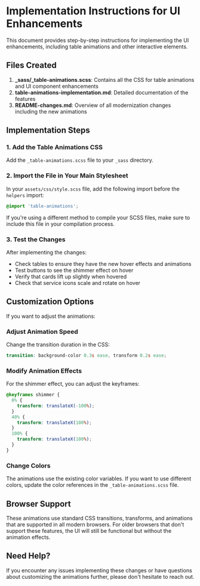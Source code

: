 # Implementation Instructions for UI Enhancements

This document provides step-by-step instructions for implementing the UI enhancements, including table animations and other interactive elements.

## Files Created

1. **_sass/_table-animations.scss**: Contains all the CSS for table animations and UI component enhancements
2. **table-animations-implementation.md**: Detailed documentation of the features
3. **README-changes.md**: Overview of all modernization changes including the new animations

## Implementation Steps

### 1. Add the Table Animations CSS

Add the `_table-animations.scss` file to your `_sass` directory.

### 2. Import the File in Your Main Stylesheet

In your `assets/css/style.scss` file, add the following import before the `helpers` import:

```scss
@import 'table-animations';
```

If you're using a different method to compile your SCSS files, make sure to include this file in your compilation process.

### 3. Test the Changes

After implementing the changes:
- Check tables to ensure they have the new hover effects and animations
- Test buttons to see the shimmer effect on hover
- Verify that cards lift up slightly when hovered
- Check that service icons scale and rotate on hover

## Customization Options

If you want to adjust the animations:

### Adjust Animation Speed
Change the transition duration in the CSS:
```scss
transition: background-color 0.3s ease, transform 0.2s ease;
```

### Modify Animation Effects
For the shimmer effect, you can adjust the keyframes:
```scss
@keyframes shimmer {
  0% {
    transform: translateX(-100%);
  }
  40% {
    transform: translateX(100%);
  }
  100% {
    transform: translateX(100%);
  }
}
```

### Change Colors
The animations use the existing color variables. If you want to use different colors, update the color references in the `_table-animations.scss` file.

## Browser Support

These animations use standard CSS transitions, transforms, and animations that are supported in all modern browsers. For older browsers that don't support these features, the UI will still be functional but without the animation effects.

## Need Help?

If you encounter any issues implementing these changes or have questions about customizing the animations further, please don't hesitate to reach out.